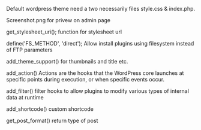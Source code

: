 Default wordpress theme need a two necessarily files style.css & index.php.

Screenshot.png  for privew on admin page 

get_stylesheet_uri(); function for stylesheet url

define('FS_METHOD', 'direct');  Allow install plugins using filesystem instead of FTP parameters

add_theme_support() for thumbnails and title etc.

add_action() Actions are the hooks that the WordPress core launches at specific points during execution, or when specific events occur.

add_filter() filter hooks to allow plugins to modify various types of internal data at runtime

add_shortcode() custom shortcode 

get_post_format() return type of post


